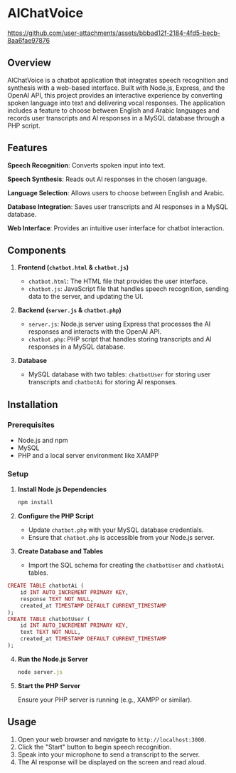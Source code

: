 # AIChatVoice

https://github.com/user-attachments/assets/bbbad12f-2184-4fd5-becb-8aa6fae97876

## Overview

AIChatVoice is a chatbot application that integrates speech recognition and synthesis with a web-based interface. Built with Node.js, Express, and the OpenAI API, this project provides an interactive experience by converting spoken language into text and delivering vocal responses. The application includes a feature to choose between English and Arabic languages and records user transcripts and AI responses in a MySQL database through a PHP script.

## Features
**Speech Recognition**: Converts spoken input into text.

**Speech Synthesis**: Reads out AI responses in the chosen language.

**Language Selection**: Allows users to choose between English and Arabic.

**Database Integration**: Saves user transcripts and AI responses in a MySQL database.

**Web Interface**: Provides an intuitive user interface for chatbot interaction.

## Components

1. **Frontend (`chatbot.html` & `chatbot.js`)**
   - `chatbot.html`: The HTML file that provides the user interface.
   - `chatbot.js`: JavaScript file that handles speech recognition, sending data to the server, and updating the UI.

2. **Backend (`server.js` & `chatbot.php`)**
   - `server.js`: Node.js server using Express that processes the AI responses and interacts with the OpenAI API.
   - `chatbot.php`: PHP script that handles storing transcripts and AI responses in a MySQL database.

3. **Database**
   - MySQL database with two tables: `chatbotUser` for storing user transcripts and `chatbotAi` for storing AI responses.

## Installation

### Prerequisites

- Node.js and npm
- MySQL
- PHP and a local server environment like XAMPP

### Setup


1. **Install Node.js Dependencies**

   ```bash
   npm install
   ```

2. **Configure the PHP Script**

   - Update `chatbot.php` with your MySQL database credentials.
   - Ensure that `chatbot.php` is accessible from your Node.js server.

3. **Create Database and Tables**

   - Import the SQL schema for creating the `chatbotUser` and `chatbotAi` tables.

```ruby
CREATE TABLE chatbotAi (
    id INT AUTO_INCREMENT PRIMARY KEY,
    response TEXT NOT NULL,
    created_at TIMESTAMP DEFAULT CURRENT_TIMESTAMP
);
CREATE TABLE chatbotUser (
    id INT AUTO_INCREMENT PRIMARY KEY,
    text TEXT NOT NULL,
    created_at TIMESTAMP DEFAULT CURRENT_TIMESTAMP
);
```

4. **Run the Node.js Server**

   ```ruby
   node server.js
   ```

5. **Start the PHP Server**

   Ensure your PHP server is running (e.g., XAMPP or similar).

## Usage

1. Open your web browser and navigate to `http://localhost:3000`.
2. Click the "Start" button to begin speech recognition.
3. Speak into your microphone to send a transcript to the server.
4. The AI response will be displayed on the screen and read aloud.
